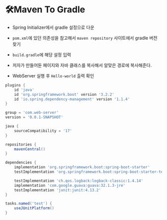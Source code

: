 # 🛠Maven To Gradle

- Spring Initializer에서 gradle 설정으로 다운
- `pom.xml`에 있던 의존성을 참고해서 `maven repository` 사이트에서 gradle 버전 찾기
- `build.gradle`에 해당 설정 입력

- 저자가 만들어둔 페이지와 자바 클래스를 복사해서 알맞은 경로에 복사해준다.
- WebServer 실행 후 `Hello-world` 출력 확인

```groovy
plugins {
	id 'java'
	id 'org.springframework.boot' version '3.2.2'
	id 'io.spring.dependency-management' version '1.1.4'
}

group = 'com.web-server'
version = '0.0.1-SNAPSHOT'

java {
	sourceCompatibility = '17'
}

repositories {
	mavenCentral()
}

dependencies {
	implementation 'org.springframework.boot:spring-boot-starter'
	testImplementation 'org.springframework.boot:spring-boot-starter-test'

	testImplementation 'ch.qos.logback:logback-classic:1.4.14'
	implementation 'com.google.guava:guava:32.1.3-jre'
	testImplementation 'junit:junit:4.13.2'
}

tasks.named('test') {
	useJUnitPlatform()
}

```

